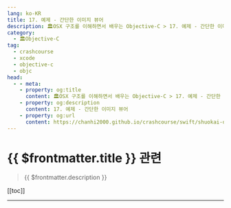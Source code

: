 ```yaml
---
lang: ko-KR
title: 17. 예제 - 간단한 이미지 뷰어
description: 🏛OSX 구조를 이해하면서 배우는 Objective-C > 17. 예제 - 간단한 이미지 뷰어
category:
  - 🏛Objective-C
tag: 
  - crashcourse
  - xcode
  - objective-c
  - objc
head:
  - - meta:
    - property: og:title
      content: 🏛OSX 구조를 이해하면서 배우는 Objective-C > 17. 예제 - 간단한 이미지 뷰어
    - property: og:description
      content: 17. 예제 - 간단한 이미지 뷰어
    - property: og:url
      content: https://chanhi2000.github.io/crashcourse/swift/shuokai-objc/17.html
---
```


# {{ $frontmatter.title }} 관련

> {{ $frontmatter.description }}

[[toc]]

---

<TagLinks />